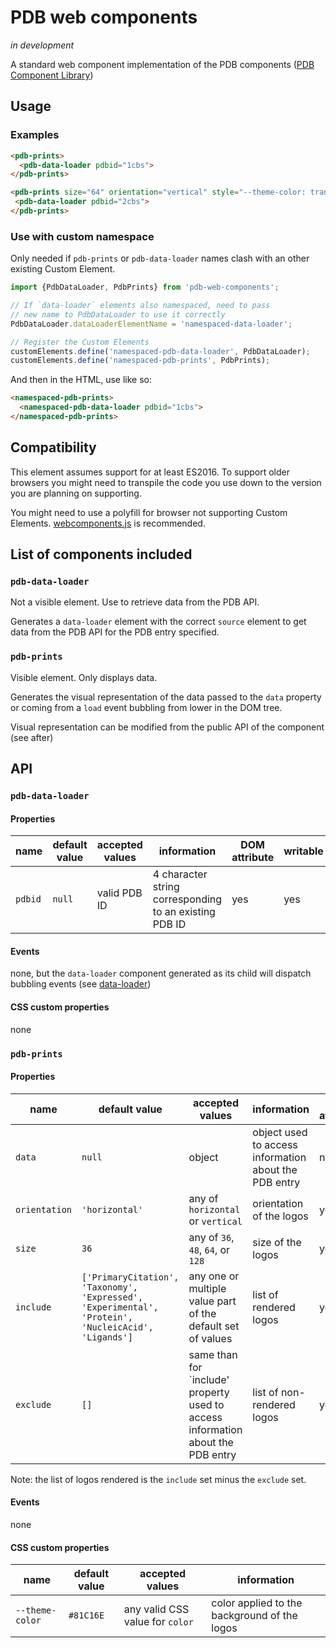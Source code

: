 PDB web components
==================

_in development_

A standard web component implementation of the PDB components
([PDB Component Library](http://www.ebi.ac.uk/pdbe/pdb-component-library/index.html))

## Usage

### Examples
```html
<pdb-prints>
  <pdb-data-loader pdbid="1cbs">
</pdb-prints>
```

```html
<pdb-prints size="64" orientation="vertical" style="--theme-color: transparent;">
 <pdb-data-loader pdbid="2cbs">
</pdb-prints>
```

### Use with custom namespace

Only needed if `pdb-prints` or `pdb-data-loader` names clash with an
other existing Custom Element.

```js
import {PdbDataLoader, PdbPrints} from 'pdb-web-components';

// If `data-loader` elements also namespaced, need to pass
// new name to PdbDataLoader to use it correctly
PdbDataLoader.dataLoaderElementName = 'namespaced-data-loader';

// Register the Custom Elements
customElements.define('namespaced-pdb-data-loader', PdbDataLoader);
customElements.define('namespaced-pdb-prints', PdbPrints);
```

And then in the HTML, use like so:

```html
<namespaced-pdb-prints>
  <namespaced-pdb-data-loader pdbid="1cbs">
</namespaced-pdb-prints>
```

## Compatibility

This element assumes support for at least ES2016.
To support older browsers you might need to transpile the code you use
down to the version you are planning on supporting.

You might need to use a polyfill for browser not supporting Custom
Elements.
[webcomponents.js](https://github.com/webcomponents/webcomponentsjs) is
recommended.

## List of components included

### `pdb-data-loader`

Not a visible element. Use to retrieve data from the PDB API.

Generates a `data-loader` element with the correct `source` element to
get data from the PDB API for the PDB entry specified.

### `pdb-prints`

Visible element. Only displays data.

Generates the visual representation of the data passed to the `data`
property or coming from a `load` event bubbling from lower in the DOM
tree.

Visual representation can be modified from the public API of the
component (see after)

## API

### `pdb-data-loader`

#### Properties

|name|default value|accepted values|information|DOM attribute|writable|
|----|-------------|---------------|-----------|-------------|--------|
|`pdbid`|`null`|valid PDB ID|4 character string corresponding to an existing PDB ID|yes|yes|

#### Events

none, but the `data-loader` component generated as its child will
dispatch bubbling events
(see [data-loader](https://github.com/aurel-l/data-loader))

#### CSS custom properties

none

### `pdb-prints`

#### Properties

|name|default value|accepted values|information|DOM attribute|writable|
|----|-------------|---------------|-----------|-------------|--------|
|`data`|`null`|object|object used to access information about the PDB entry|no|yes|
|`orientation`|`'horizontal'`|any of `horizontal` or `vertical`|orientation of the logos|yes|yes|
|`size`|`36`|any of `36`, `48`, `64`, or `128`|size of the logos|yes|yes|
|`include`|`['PrimaryCitation', 'Taxonomy', 'Expressed', 'Experimental', 'Protein', 'NucleicAcid', 'Ligands']`|any one or multiple value part of the default set of values|list of rendered logos|yes|yes|
|`exclude`|`[]`|same than for `include' property used to access information about the PDB entry|list of non-rendered logos|yes|yes|

Note: the list of logos rendered is the `include` set minus the
`exclude` set.

#### Events

none

#### CSS custom properties

|name|default value|accepted values|information|
|----|-------------|---------------|-----------|
|`--theme-color`|`#81C16E`|any valid CSS value for `color`|color applied to the background of the logos|
